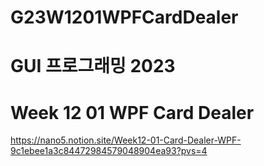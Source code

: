 # G23W1201WPFCardDealer

# GUI 프로그래밍 2023
# Week 12 01 WPF Card Dealer

https://nano5.notion.site/Week12-01-Card-Dealer-WPF-9c1ebee1a3c84472984579048904ea93?pvs=4
